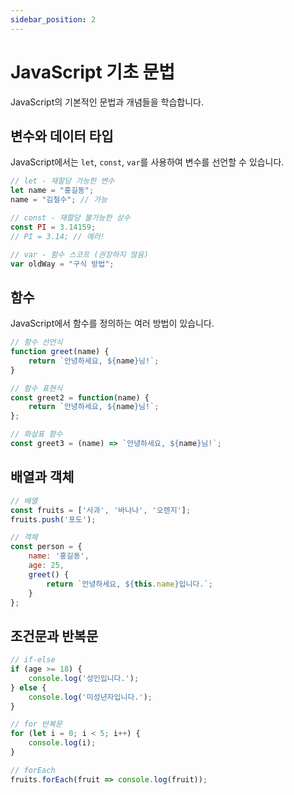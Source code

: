 ```yaml
---
sidebar_position: 2
---
```


# JavaScript 기초 문법

JavaScript의 기본적인 문법과 개념들을 학습합니다.

## 변수와 데이터 타입

JavaScript에서는 `let`, `const`, `var`를 사용하여 변수를 선언할 수 있습니다.

```javascript
// let - 재할당 가능한 변수
let name = "홍길동";
name = "김철수"; // 가능

// const - 재할당 불가능한 상수
const PI = 3.14159;
// PI = 3.14; // 에러!

// var - 함수 스코프 (권장하지 않음)
var oldWay = "구식 방법";
```

## 함수

JavaScript에서 함수를 정의하는 여러 방법이 있습니다.

```javascript
// 함수 선언식
function greet(name) {
    return `안녕하세요, ${name}님!`;
}

// 함수 표현식
const greet2 = function(name) {
    return `안녕하세요, ${name}님!`;
};

// 화살표 함수
const greet3 = (name) => `안녕하세요, ${name}님!`;
```

## 배열과 객체

```javascript
// 배열
const fruits = ['사과', '바나나', '오렌지'];
fruits.push('포도');

// 객체
const person = {
    name: '홍길동',
    age: 25,
    greet() {
        return `안녕하세요, ${this.name}입니다.`;
    }
};
```

## 조건문과 반복문

```javascript
// if-else
if (age >= 18) {
    console.log('성인입니다.');
} else {
    console.log('미성년자입니다.');
}

// for 반복문
for (let i = 0; i < 5; i++) {
    console.log(i);
}

// forEach
fruits.forEach(fruit => console.log(fruit));
``` 